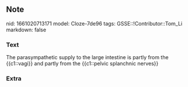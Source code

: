 ## Note
nid: 1661020713171
model: Cloze-7de96
tags: GSSE::!Contributor::Tom_Li
markdown: false

### Text
<div>
  The parasympathetic supply to the large intestine is partly from
  the {{c1::vagi}} and partly from the {{c1::pelvic splanchnic
  nerves}}
</div>

### Extra

